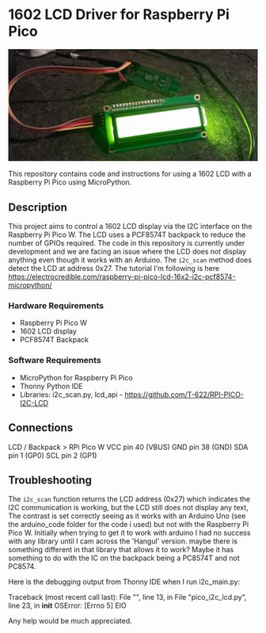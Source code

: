 # 1602 LCD Driver for Raspberry Pi Pico
![Raspberry Pi Pico with 1602 LCD](https://github.com/lofty-nz/1602_LCD_driver/blob/main/pico%201602lcd.jpg?raw=true)

This repository contains code and instructions for using a 1602 LCD with a Raspberry Pi Pico using MicroPython.

## Description

This project aims to control a 1602 LCD display via the I2C interface on the Raspberry Pi Pico W. The LCD uses a PCF8574T backpack to reduce the number of GPIOs required. The code in this repository is currently under development and we are facing an issue where the LCD does not display anything even though it works with an Arduino. The `i2c_scan` method does detect the LCD at address 0x27. The tutorial I'm following is here https://electrocredible.com/raspberry-pi-pico-lcd-16x2-i2c-pcf8574-micropython/

### Hardware Requirements

- Raspberry Pi Pico W
- 1602 LCD display
- PCF8574T Backpack

### Software Requirements

- MicroPython for Raspberry Pi Pico
- Thonny Python IDE
- Libraries: i2c_scan.py, lcd_api - https://github.com/T-622/RPI-PICO-I2C-LCD

## Connections

LCD / Backpack     >     RPi Pico W
VCC                      pin 40 (VBUS)
GND                      pin 38 (GND)
SDA                      pin 1  (GP0)
SCL                      pin 2  (GP1)

## Troubleshooting

The `i2c_scan` function returns the LCD address (0x27) which indicates the I2C communication is working, but the LCD still does not display any text, The contrast is set correctly seeing as it works with an Arduino Uno (see the arduino_code folder for the code i used) but not with the Raspberry Pi Pico W. Initially when trying to get it to work with arduino I had no success with any library until I cam across the 'Hangul' version. maybe there is something different in that library that allows it to work? Maybe it has something to do with the IC on the backpack being a PC8574T and not PC8574.

Here is the debugging output from Thonny IDE when I run i2c_main.py:

Traceback (most recent call last):
  File "<stdin>", line 13, in <module>
  File "pico_i2c_lcd.py", line 23, in __init__
OSError: [Errno 5] EIO

Any help would be much appreciated.
